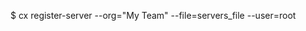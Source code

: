 <!-- post: registered-servers_cloud-66-toolbelt -->


$ cx register-server --org="My Team" --file=servers_file --user=root
